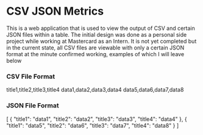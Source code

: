 # CSV JSON Metrics
This is a web application that is used to view the output of CSV and certain JSON files within a table. The initial design
was done as a personal side project while working at Mastercard as an Intern. It is not yet completed but in the current
state, all CSV files are viewable with only a certain JSON format at the minute confirmed working, examples of which I
will leave below

### CSV File Format

title1,title2,title3,title4
data1,data2,data3,data4
data5,data6,data7,data8

### JSON File Format

[
 {
   "title1": "data1",
   "title2": "data2",
   "title3": "data3",
   "title4": "data4"
 },
 {
   "title1": "data5",
   "title2": "data6",
   "title3": "data7",
   "title4": "data8"
 }
]
